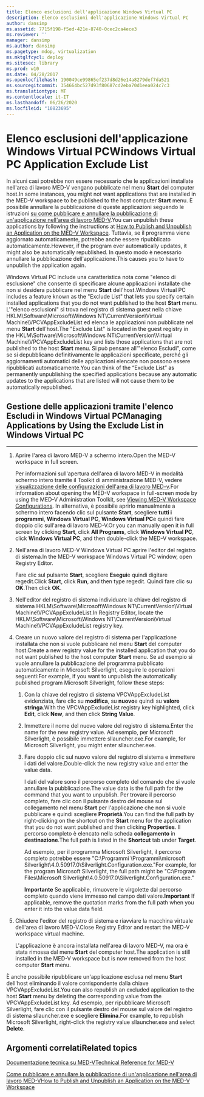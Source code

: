```yaml
---
title: Elenco esclusioni dell'applicazione Windows Virtual PC
description: Elenco esclusioni dell'applicazione Windows Virtual PC
author: dansimp
ms.assetid: 7715f198-f5ed-421e-8740-0cec2ca4ece3
ms.reviewer: ''
manager: dansimp
ms.author: dansimp
ms.pagetype: mdop, virtualization
ms.mktglfcycl: deploy
ms.sitesec: library
ms.prod: w10
ms.date: 04/28/2017
ms.openlocfilehash: 190049ce99865ef237d8d26e14a8279def7da521
ms.sourcegitcommit: 354664bc527d93f80687cd2eba70d1eea024c7c3
ms.translationtype: MT
ms.contentlocale: it-IT
ms.lasthandoff: 06/26/2020
ms.locfileid: "10823695"
---
```

# <span data-ttu-id="e68f4-103">Elenco esclusioni dell'applicazione Windows Virtual PC</span><span class="sxs-lookup"><span data-stu-id="e68f4-103">Windows Virtual PC Application Exclude List</span></span>


<span data-ttu-id="e68f4-104">In alcuni casi potrebbe non essere necessario che le applicazioni installate nell'area di lavoro MED-V vengano pubblicate nel menu **Start** del computer host.</span><span class="sxs-lookup"><span data-stu-id="e68f4-104">In some instances, you might not want applications that are installed in the MED-V workspace to be published to the host computer **Start** menu.</span></span> <span data-ttu-id="e68f4-105">È possibile annullare la pubblicazione di queste applicazioni seguendo le istruzioni [su come pubblicare e annullare la pubblicazione di un'applicazione nell'area di lavoro MED-V](how-to-publish-and-unpublish-an-application-on-the-med-v-workspace.md).</span><span class="sxs-lookup"><span data-stu-id="e68f4-105">You can unpublish these applications by following the instructions at [How to Publish and Unpublish an Application on the MED-V Workspace](how-to-publish-and-unpublish-an-application-on-the-med-v-workspace.md).</span></span> <span data-ttu-id="e68f4-106">Tuttavia, se il programma viene aggiornato automaticamente, potrebbe anche essere ripubblicato automaticamente.</span><span class="sxs-lookup"><span data-stu-id="e68f4-106">However, if the program ever automatically updates, it might also be automatically republished.</span></span> <span data-ttu-id="e68f4-107">In questo modo è necessario annullare la pubblicazione dell'applicazione.</span><span class="sxs-lookup"><span data-stu-id="e68f4-107">This causes you to have to unpublish the application again.</span></span>

<span data-ttu-id="e68f4-108">Windows Virtual PC include una caratteristica nota come "elenco di esclusione" che consente di specificare alcune applicazioni installate che non si desidera pubblicare nel menu **Start** dell'host.</span><span class="sxs-lookup"><span data-stu-id="e68f4-108">Windows Virtual PC includes a feature known as the "Exclude List" that lets you specify certain installed applications that you do not want published to the host **Start** menu.</span></span> <span data-ttu-id="e68f4-109">L'"elenco esclusioni" si trova nel registro di sistema guest nella chiave HKLM\\Software\\Microsoft\\Windows NT\\CurrentVersion\\Virtual Machine\\VPCVAppExcludeList ed elenca le applicazioni non pubblicate nel menu **Start** dell'host.</span><span class="sxs-lookup"><span data-stu-id="e68f4-109">The "Exclude List" is located in the guest registry in the HKLM\\Software\\Microsoft\\Windows NT\\CurrentVersion\\Virtual Machine\\VPCVAppExcludeList key and lists those applications that are not published to the host **Start** menu.</span></span> <span data-ttu-id="e68f4-110">Si può pensare all'"elenco Escludi", come se si depubblicano definitivamente le applicazioni specificate, perché gli aggiornamenti automatici delle applicazioni elencate non possono essere ripubblicati automaticamente.</span><span class="sxs-lookup"><span data-stu-id="e68f4-110">You can think of the “Exclude List” as permanently unpublishing the specified applications because any automatic updates to the applications that are listed will not cause them to be automatically republished.</span></span>

## <span data-ttu-id="e68f4-111">Gestione delle applicazioni tramite l'elenco Escludi in Windows Virtual PC</span><span class="sxs-lookup"><span data-stu-id="e68f4-111">Managing Applications by Using the Exclude List in Windows Virtual PC</span></span>


****

1.  <span data-ttu-id="e68f4-112">Aprire l'area di lavoro MED-V a schermo intero.</span><span class="sxs-lookup"><span data-stu-id="e68f4-112">Open the MED-V workspace in full screen.</span></span>

    <span data-ttu-id="e68f4-113">Per informazioni sull'apertura dell'area di lavoro MED-V in modalità schermo intero tramite il Toolkit di amministrazione MED-V, vedere [visualizzazione delle configurazioni dell'area di lavoro MED-v](viewing-med-v-workspace-configurations.md#bkmk-fullscreen).</span><span class="sxs-lookup"><span data-stu-id="e68f4-113">For information about opening the MED-V workspace in full-screen mode by using the MED-V Administration Toolkit, see [Viewing MED-V Workspace Configurations](viewing-med-v-workspace-configurations.md#bkmk-fullscreen).</span></span> <span data-ttu-id="e68f4-114">In alternativa, è possibile aprirlo manualmente a schermo intero facendo clic sul pulsante **Start**, scegliere **tutti i programmi**, **Windows Virtual PC**, **Windows Virtual PC**e quindi fare doppio clic sull'area di lavoro MED-V.</span><span class="sxs-lookup"><span data-stu-id="e68f4-114">Or you can manually open it in full screen by clicking **Start**, click **All Programs**, click **Windows Virtual PC**, click **Windows Virtual PC**, and then double-click the MED-V workspace.</span></span>

2.  <span data-ttu-id="e68f4-115">Nell'area di lavoro MED-V Windows Virtual PC aprire l'editor del registro di sistema.</span><span class="sxs-lookup"><span data-stu-id="e68f4-115">In the MED-V workspace Windows Virtual PC window, open Registry Editor.</span></span>

    <span data-ttu-id="e68f4-116">Fare clic sul pulsante **Start**, scegliere **Esegui**e quindi digitare regedit.</span><span class="sxs-lookup"><span data-stu-id="e68f4-116">Click **Start**, click **Run**, and then type regedit.</span></span> <span data-ttu-id="e68f4-117">Quindi fare clic su **OK**.</span><span class="sxs-lookup"><span data-stu-id="e68f4-117">Then click **OK**.</span></span>

3.  <span data-ttu-id="e68f4-118">Nell'editor del registro di sistema individuare la chiave del registro di sistema HKLM\\Software\\Microsoft\\Windows NT\\CurrentVersion\\Virtual Machine\\VPCVAppExcludeList.</span><span class="sxs-lookup"><span data-stu-id="e68f4-118">In Registry Editor, locate the HKLM\\Software\\Microsoft\\Windows NT\\CurrentVersion\\Virtual Machine\\VPCVAppExcludeList registry key.</span></span>

4.  <span data-ttu-id="e68f4-119">Creare un nuovo valore del registro di sistema per l'applicazione installata che non si vuole pubblicare nel menu **Start** del computer host.</span><span class="sxs-lookup"><span data-stu-id="e68f4-119">Create a new registry value for the installed application that you do not want published to the host computer **Start** menu.</span></span> <span data-ttu-id="e68f4-120">Se ad esempio si vuole annullare la pubblicazione del programma pubblicato automaticamente in Microsoft Silverlight, eseguire le operazioni seguenti:</span><span class="sxs-lookup"><span data-stu-id="e68f4-120">For example, if you want to unpublish the automatically published program Microsoft Silverlight, follow these steps:</span></span>

    1.  <span data-ttu-id="e68f4-121">Con la chiave del registro di sistema VPCVAppExcludeList evidenziata, fare clic su **modifica**, su **nuovo**e quindi su **valore stringa**.</span><span class="sxs-lookup"><span data-stu-id="e68f4-121">With the VPCVAppExcludeList registry key highlighted, click **Edit**, click **New**, and then click **String Value**.</span></span>

    2.  <span data-ttu-id="e68f4-122">Immettere il nome del nuovo valore del registro di sistema.</span><span class="sxs-lookup"><span data-stu-id="e68f4-122">Enter the name for the new registry value.</span></span> <span data-ttu-id="e68f4-123">Ad esempio, per Microsoft Silverlight, è possibile immettere sllauncher.exe.</span><span class="sxs-lookup"><span data-stu-id="e68f4-123">For example, for Microsoft Silverlight, you might enter sllauncher.exe.</span></span>

    3.  <span data-ttu-id="e68f4-124">Fare doppio clic sul nuovo valore del registro di sistema e immettere i dati del valore.</span><span class="sxs-lookup"><span data-stu-id="e68f4-124">Double-click the new registry value and enter the value data.</span></span>

        <span data-ttu-id="e68f4-125">I dati del valore sono il percorso completo del comando che si vuole annullare la pubblicazione.</span><span class="sxs-lookup"><span data-stu-id="e68f4-125">The value data is the full path for the command that you want to unpublish.</span></span> <span data-ttu-id="e68f4-126">Per trovare il percorso completo, fare clic con il pulsante destro del mouse sul collegamento nel menu **Start** per l'applicazione che non si vuole pubblicare e quindi scegliere **Proprietà**.</span><span class="sxs-lookup"><span data-stu-id="e68f4-126">You can find the full path by right-clicking on the shortcut on the **Start** menu for the application that you do not want published and then clicking **Properties**.</span></span> <span data-ttu-id="e68f4-127">Il percorso completo è elencato nella scheda **collegamento** in **destinazione**.</span><span class="sxs-lookup"><span data-stu-id="e68f4-127">The full path is listed in the **Shortcut** tab under **Target**.</span></span>

        <span data-ttu-id="e68f4-128">Ad esempio, per il programma Microsoft Silverlight, il percorso completo potrebbe essere "C:\\Programmi \\Programmi\\microsoft Silverlight\\4.0.50917.0\\Silverlight.Configuration.exe."</span><span class="sxs-lookup"><span data-stu-id="e68f4-128">For example, for the program Microsoft Silverlight, the full path might be "C:\\Program Files\\Microsoft Silverlight\\4.0.50917.0\\Silverlight.Configuration.exe."</span></span>

        <span data-ttu-id="e68f4-129">**Importante**  Se applicabile, rimuovere le virgolette dal percorso completo quando viene immesso nel campo dati valore.</span><span class="sxs-lookup"><span data-stu-id="e68f4-129">**Important** If applicable, remove the quotation marks from the full path when you enter it into the value data field.</span></span>

         

5.  <span data-ttu-id="e68f4-130">Chiudere l'editor del registro di sistema e riavviare la macchina virtuale dell'area di lavoro MED-V.</span><span class="sxs-lookup"><span data-stu-id="e68f4-130">Close Registry Editor and restart the MED-V workspace virtual machine.</span></span>

    <span data-ttu-id="e68f4-131">L'applicazione è ancora installata nell'area di lavoro MED-V, ma ora è stata rimossa dal menu **Start** del computer host.</span><span class="sxs-lookup"><span data-stu-id="e68f4-131">The application is still installed in the MED-V workspace but is now removed from the host computer **Start** menu.</span></span>

<span data-ttu-id="e68f4-132">È anche possibile ripubblicare un'applicazione esclusa nel menu **Start** dell'host eliminando il valore corrispondente dalla chiave VPCVAppExcludeList.</span><span class="sxs-lookup"><span data-stu-id="e68f4-132">You can also republish an excluded application to the host **Start** menu by deleting the corresponding value from the VPCVAppExcludeList key.</span></span> <span data-ttu-id="e68f4-133">Ad esempio, per ripubblicare Microsoft Silverlight, fare clic con il pulsante destro del mouse sul valore del registro di sistema sllauncher.exe e scegliere **Elimina**.</span><span class="sxs-lookup"><span data-stu-id="e68f4-133">For example, to republish Microsoft Silverlight, right-click the registry value sllauncher.exe and select **Delete**.</span></span>

## <span data-ttu-id="e68f4-134">Argomenti correlati</span><span class="sxs-lookup"><span data-stu-id="e68f4-134">Related topics</span></span>


[<span data-ttu-id="e68f4-135">Documentazione tecnica su MED-V</span><span class="sxs-lookup"><span data-stu-id="e68f4-135">Technical Reference for MED-V</span></span>](technical-reference-for-med-v.md)

[<span data-ttu-id="e68f4-136">Come pubblicare e annullare la pubblicazione di un'applicazione nell'area di lavoro MED-V</span><span class="sxs-lookup"><span data-stu-id="e68f4-136">How to Publish and Unpublish an Application on the MED-V Workspace</span></span>](how-to-publish-and-unpublish-an-application-on-the-med-v-workspace.md)

 

 






